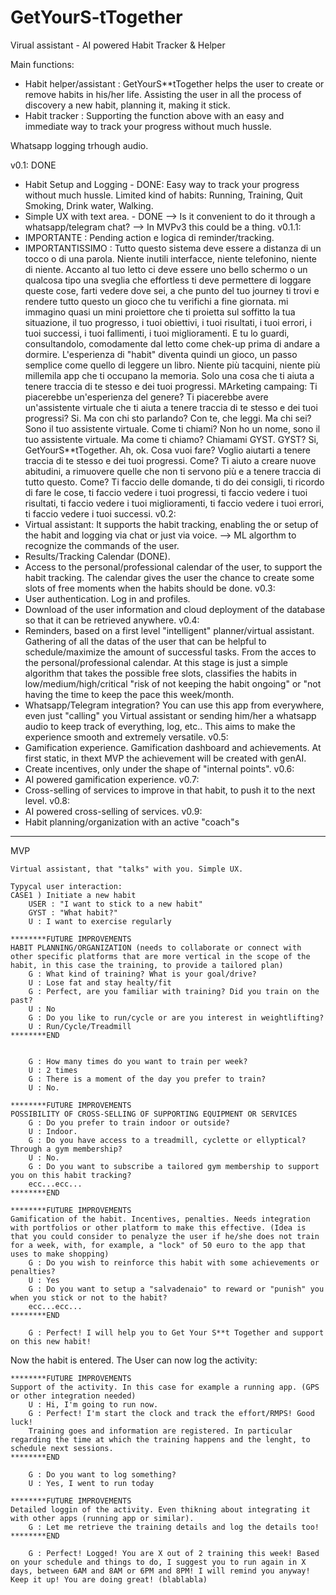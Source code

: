 # GetYourS-tTogether

Virual assistant - AI powered Habit Tracker & Helper

Main functions:
- Habit helper/assistant : GetYourS**tTogether helps the user to create or remove habits in his/her life. Assisting the user in all the process of discovery a new habit, planning it, making it stick.
- Habit tracker : Supporting the function above with an easy and immediate way to track your progress without much hussle.

Whatsapp logging trhough audio.

v0.1: DONE
- Habit Setup and Logging - DONE: Easy way to track your progress without much hussle. Limited kind of habits: Running, Training, Quit Smoking, Drink water, Walking.
- Simple UX with text area. - DONE 
    --> Is it convenient to do it through a whatsapp/telegram chat? --> In MVPv3 this could be a thing.
v0.1.1:
- IMPORTANTE : Pending action e logica di reminder/tracking.
- IMPORTANTISSIMO : Tutto questo sistema deve essere a distanza di un tocco o di una parola. Niente inutili interfacce, niente telefonino, niente di niente. Accanto al tuo letto ci deve essere uno bello schermo o un qualcosa tipo una sveglia che effortless ti deve permettere di loggare queste cose, farti vedere dove sei, a che punto del tuo journey ti trovi e rendere tutto questo un gioco che tu verifichi a fine giornata.
mi immagino quasi un mini proiettore che ti proietta sul soffitto la tua situazione, il tuo progresso, i tuoi obiettivi, i tuoi risultati, i tuoi errori, i tuoi successi, i tuoi fallimenti, i tuoi miglioramenti. E tu lo guardi, consultandolo, comodamente dal letto come chek-up prima di andare a dormire. L'esperienza di "habit" diventa quindi un gioco, un passo semplice come quello di leggere un libro. Niente più tacquini, niente più millemila app che ti occupano la memoria. Solo una cosa che ti aiuta a tenere traccia di te stesso e dei tuoi progressi. 
MArketing campaing:
Ti piacerebbe un'esperienza del genere? Ti piacerebbe avere un'assistente virtuale che ti aiuta a tenere traccia di te stesso e dei tuoi progressi? Si. Ma con chi sto parlando? Con te, che leggi. Ma chi sei? Sono il tuo assistente virtuale. Come ti chiami? Non ho un nome, sono il tuo assistente virtuale. Ma come ti chiamo? Chiamami GYST. GYST? Si, GetYourS**tTogether. Ah, ok. Cosa vuoi fare? Voglio aiutarti a tenere traccia di te stesso e dei tuoi progressi. Come? Ti aiuto a creare nuove abitudini, a rimuovere quelle che non ti servono più e a tenere traccia di tutto questo. Come? Ti faccio delle domande, ti do dei consigli, ti ricordo di fare le cose, ti faccio vedere i tuoi progressi, ti faccio vedere i tuoi risultati, ti faccio vedere i tuoi miglioramenti, ti faccio vedere i tuoi errori, ti faccio vedere i tuoi successi.
v0.2:
- Virtual assistant: It supports the habit tracking, enabling the or setup of the habit and logging via chat or just via voice.
    --> ML algorthm to recognize the commands of the user.
- Results/Tracking Calendar (DONE). 
- Access to the personal/professional calendar of the user, to support the habit tracking. The calendar gives the user the chance to create some slots of free moments when the habits should be done.
v0.3:
- User authentication. Log in and profiles. 
- Download of the user information and cloud deployment of the database so that it can be retrieved anywhere.
v0.4:
- Reminders, based on a first level "intelligent" planner/virtual assistant. Gathering of all the datas of the user that can be helpful to schedule/maximize the amount of successful tasks. From the acces to the personal/professional calendar. At this stage is just a simple algorithm that takes the possible free slots, classifies the habits in low/medium/high/critical "risk of not keeping the habit ongoing" or "not having the time to keep the pace this week/month.
- Whatsapp/Telegram integration? You can use this app from everywhere, even just "calling" you Virtual assistant or sending him/her a whatsapp audio to keep track of everything, log, etc.. This aims to make the experience smooth and extremely versatile. 
v0.5:
- Gamification experience. Gamification dashboard and achievements. At first static, in thext MVP the achievement will be created with genAI.
- Create incentives, only under the shape of "internal points". 
v0.6:
- AI powered gamification experience.
v0.7:
- Cross-selling of services to improve in that habit, to push it to the next level.
v0.8:
- AI powered cross-selling of services.
v0.9:
- Habit planning/organization with an active "coach"s
_______________________________________________________

MVP

    Virtual assistant, that "talks" with you. Simple UX.
    
    Typycal user interaction: 
    CASE1 ) Initiate a new habit
        USER : "I want to stick to a new habit"
        GYST : "What habit?"
        U : I want to exercise regularly

    ********FUTURE IMPROVEMENTS 
    HABIT PLANNING/ORGANIZATION (needs to collaborate or connect with other specific platforms that are more vertical in the scope of the habit, in this case the training, to provide a tailored plan)
        G : What kind of training? What is your goal/drive?
        U : Lose fat and stay healty/fit
        G : Perfect, are you familiar with training? Did you train on the past?
        U : No
        G : Do you like to run/cycle or are you interest in weightlifting?
        U : Run/Cycle/Treadmill
    ********END


        G : How many times do you want to train per week?
        U : 2 times
        G : There is a moment of the day you prefer to train?
        U : No.

    ********FUTURE IMPROVEMENTS 
    POSSIBILITY OF CROSS-SELLING OF SUPPORTING EQUIPMENT OR SERVICES
        G : Do you prefer to train indoor or outside?
        U : Indoor.
        G : Do you have access to a treadmill, cyclette or ellyptical? Through a gym membership?
        U : No.
        G : Do you want to subscribe a tailored gym membership to support you on this habit tracking?
        ecc...ecc...
    ********END

    ********FUTURE IMPROVEMENTS 
    Gamification of the habit. Incentives, penalties. Needs integration with portfolios or other platform to make this effective. (Idea is that you could consider to penalyze the user if he/she does not train for a week, with, for example, a "lock" of 50 euro to the app that uses to make shopping)
        G : Do you wish to reinforce this habit with some achievements or penalties?
        U : Yes
        G : Do you want to setup a "salvadenaio" to reward or "punish" you when you stick or not to the habit?
        ecc...ecc...
    ********END

        G : Perfect! I will help you to Get Your S**t Together and support on this new habit!

Now the habit is entered. 
The User can now log the activity:

    ********FUTURE IMPROVEMENTS 
    Support of the activity. In this case for example a running app. (GPS or other integration needed)
        U : Hi, I'm going to run now.
        G : Perfect! I'm start the clock and track the effort/RMPS! Good luck!
        Training goes and information are registered. In particular regarding the time at which the training happens and the lenght, to schedule next sessions.
    ********END

        G : Do you want to log something?
        U : Yes, I went to run today

    ********FUTURE IMPROVEMENTS 
    Detailed loggin of the activity. Even thikning about integrating it with other apps (running app or similar).
        G : Let me retrieve the training details and log the details too!
    ********END

        G : Perfect! Logged! You are X out of 2 training this week! Based on your schedule and things to do, I suggest you to run again in X days, between 6AM and 8AM or 6PM and 8PM! I will remind you anyway! Keep it up! You are doing great! (blablabla)

